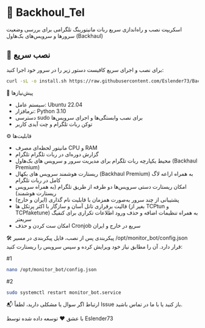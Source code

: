 # 📡 Backhoul_Tel

اسکریپت نصب و راه‌اندازی سریع ربات مانیتورینگ تلگرامی برای بررسی وضعیت سرورها و سرویس‌های بک‌هاول (Backhaul)

## 🚀 نصب سریع

برای نصب و اجرای سریع کافیست دستور زیر را در سرور خود اجرا کنید:

```bash
curl -sL -o install.sh https://raw.githubusercontent.com/Eslender73/Backhoul_Tel/main/install.sh && chmod +x install.sh && sudo ./install.sh
```


🧰 پیش‌نیازها

- سیستم عامل: Ubuntu 22.04 
- نرمافزار: Python 3.10 
- دسترسی sudo برای نصب وابستگی‌ها و اجرای سرویس‌ها
- توکن ربات تلگرام و چت آیدی کاربر

⚙️ قابلیت‌ها
- مانیتور لحظه‌ای مصرف CPU و RAM
- گزارش دوره‌ای در ربات تلگرام تلگرام
- محیط یکپارچه ربات تلگرام برای مدیریت سرور و سرویس های بک‌هاول (Backhaul Premium)
- ریستارت هوشمند سرویس های بکهال (Backhaul Premium) به همراه اراعه لاگ کامل در ربات تلگرام
- امکان ریستارت دستی سرویس‌ها دو طرفه از طریق تلگرام (به همراه سرویس ریستارت هوشمند)
- پشتیبانی از چند سرور به‌صورت همزمان با قابلیت نام گذاری (ایران و خارج)
- قالیت برقراری تانل آسان و سازگار با اکثر پرتکل ها (بغیر از TCPtun و TCPfaketune) به همراه تنظیمات اضافه و حذف ورود اطلاعات تکراری برای کنفیگ سریعتر
- امکان ست کردن و حذف Cronjob سریع در خارج و ایران


🛠 پیکربندی
پس از نصب، فایل پیکربندی در مسیر /opt/monitor_bot/config.json قرار دارد. آن را مطابق نیاز خود ویرایش کرده و سپس سرویس را ریستارت کنید:

#1
```bash
nano /opt/monitor_bot/config.json
```
#2
```bash
sudo systemctl restart monitor_bot.service
```
📬 ارتباط
اگر سوال یا مشکلی دارید، لطفاً Issue باز کنید یا با ما در تماس باشید.

با عشق ❤️ توسعه داده شده توسط Eslender73
